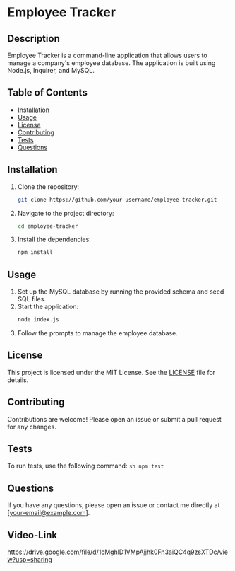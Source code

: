 # Employee Tracker

## Description
Employee Tracker is a command-line application that allows users to manage a company's employee database. The application is built using Node.js, Inquirer, and MySQL.

## Table of Contents
- [Installation](#installation)
- [Usage](#usage)
- [License](#license)
- [Contributing](#contributing)
- [Tests](#tests)
- [Questions](#questions)

## Installation
1. Clone the repository:
    ```sh
    git clone https://github.com/your-username/employee-tracker.git
    ```
2. Navigate to the project directory:
    ```sh
    cd employee-tracker
    ```
3. Install the dependencies:
    ```sh
    npm install
    ```

## Usage
1. Set up the MySQL database by running the provided schema and seed SQL files.
2. Start the application:
    ```sh
    node index.js
    ```
3. Follow the prompts to manage the employee database.

## License
This project is licensed under the MIT License. See the [LICENSE](LICENSE) file for details.

## Contributing
Contributions are welcome! Please open an issue or submit a pull request for any changes.

## Tests
To run tests, use the following command:
    ```sh
    npm test
    ```

## Questions
If you have any questions, please open an issue or contact me directly at [your-email@example.com].

## Video-Link
https://drive.google.com/file/d/1cMghlD1VMpAjjhk0Fn3aiQC4q9zsXTDc/view?usp=sharing
